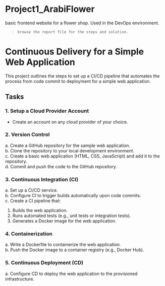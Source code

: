 # Project1_ArabiFlower
basic frontend website for a flower shop. Used in the DevOps environment.

> `` browse the report file for the steps and solution. ``

# Continuous Delivery for a Simple Web Application

This project outlines the steps to set up a CI/CD pipeline that automates the process from code commit to deployment for a simple web application.

## Tasks

### 1. Setup a Cloud Provider Account
- Create an account on any cloud provider of your choice.

### 2. Version Control
a. Create a GitHub repository for the sample web application.  
b. Clone the repository to your local development environment.  
c. Create a basic web application (HTML, CSS, JavaScript) and add it to the repository.  
d. Commit and push the code to the GitHub repository.  

### 3. Continuous Integration (CI)
a. Set up a CI/CD service.  
b. Configure CI to trigger builds automatically upon code commits.  
c. Create a CI pipeline that:
   1. Builds the web application.
   2. Runs automated tests (e.g., unit tests or integration tests).
   3. Generates a Docker image for the web application.

### 4. Containerization
a. Write a Dockerfile to containerize the web application.  
b. Push the Docker image to a container registry (e.g., Docker Hub).  

### 5. Continuous Deployment (CD)
a. Configure CD to deploy the web application to the provisioned infrastructure.


